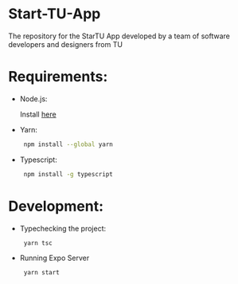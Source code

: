 # Start-TU-App
The repository for the StarTU App developed by a team of software developers and designers from TU


# Requirements:
 - Node.js:

   Install [here](https://nodejs.org/en/download/)

 - Yarn:

   ```sh
    npm install --global yarn
   ```

 - Typescript:

   ```sh
    npm install -g typescript
   ```

# Development:
 - Typechecking the project:
   ```sh
    yarn tsc
   ```

 - Running Expo Server
   ```sh
    yarn start
   ```
  